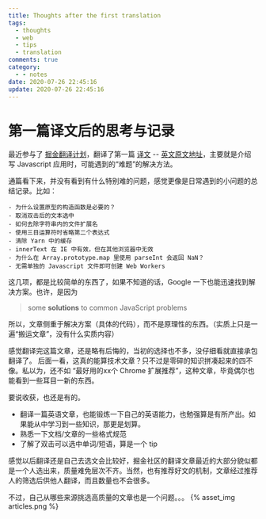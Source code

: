 ```yaml
---
title: Thoughts after the first translation
tags:
  - thoughts
  - web
  - tips
  - translation
comments: true
category:
  - - notes
date: 2020-07-26 22:45:16
update: 2020-07-26 22:45:16
---
```


# 第一篇译文后的思考与记录

最近参与了 [掘金翻译计划](https://github.com/xitu/gold-miner)，翻译了第一篇 [译文](https://github.com/xitu/gold-miner/blob/master/article/2020/javascript-tips-child-constructors-text-selection-inline-workers-and-more.md) -- [英文原文地址](https://medium.com/front-end-weekly/javascript-tips-child-constructors-text-selection-inline-workers-and-more-606bc050ee24)，主要就是介绍写 Javascript 应用时，可能遇到的“难题”的解决方法。

通篇看下来，并没有看到有什么特别难的问题，感觉更像是日常遇到的小问题的总结记录。比如：
```
- 为什么设置原型的构造函数是必要的？
- 取消双击后的文本选中
- 如何去除字符串内的文件扩展名
- 使用三目运算符时省略第二个表达式
- 清除 Yarn 中的缓存
- innerText 在 IE 中有效，但在其他浏览器中无效
- 为什么在 Array.prototype.map 里使用 parseInt 会返回 NaN？
- 无需单独的 Javascript 文件即可创建 Web Workers
```
这几项，都是比较简单的东西了，如果不知道的话，Google 一下也能迅速找到解决方案。也许，是因为
> some **solutions** to common JavaScript problems

所以，文章侧重于解决方案（具体的代码），而不是原理性的东西。（实质上只是一遍“搬运文章”，没有什么实质内容）

感觉翻译完这篇文章，还是略有后悔的，当初的选择也不多，没仔细看就直接承包翻译了。
后面一看，这真的能算技术文章？只不过是零碎的知识拼凑起来的四不像。私以为，还不如 “最好用的xx个 Chrome 扩展推荐”，这种文章，毕竟偶尔也能看到一些耳目一新的东西。

要说收获，也还是有的。
- 翻译一篇英语文章，也能锻炼一下自己的英语能力，也勉强算是有所产出。如果能从中学习到一些知识，那更是划算。
- 熟悉一下文档/文章的一些格式规范
- 了解了双击可以选中单词/短语，算是一个 tip

感觉以后翻译还是自己去选文会比较好，掘金社区的翻译文章最近的大部分貌似都是一个人选出来，质量难免层次不齐。当然，也有推荐好文的机制，文章经过推荐人的筛选后供他人翻译，而且数量也不会很多。

不过，自己从哪些来源挑选高质量的文章也是一个问题。。。
{% asset_img articles.png %}